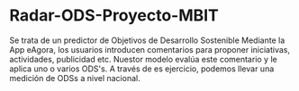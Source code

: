# Radar-ODS-Proyecto-MBIT
Se trata de un predictor de Objetivos de Desarrollo Sostenible Mediante la App eAgora, los usuarios introducen comentarios para proponer iniciativas, actividades, publicidad etc. Nuestor modelo evalúa este comentario y le aplica uno o varios ODS's. A través de es ejercicio, podemos llevar una medición de ODSs a nivel nacional.
